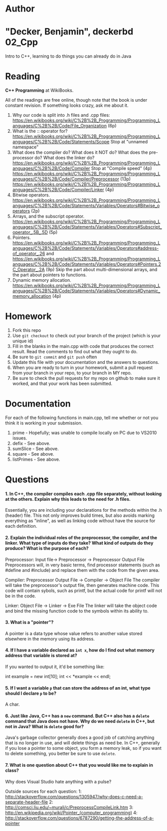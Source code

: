 Author
==========
"Decker, Benjamin", deckerbd
02_Cpp
======

Intro to C++, learning to do things you can already do in Java

Reading
=======

**C++ Programming** at WikiBooks.

All of the readings are free online, though note that the book is under constant revision. If something looks crazy, ask me about it.

1. Why our code is split into .h files and .cpp files: https://en.wikibooks.org/wiki/C%2B%2B_Programming/Programming_Languages/C%2B%2B/Code/File_Organization (6p)
2. What is the :: operator for? https://en.wikibooks.org/wiki/C%2B%2B_Programming/Programming_Languages/C%2B%2B/Code/Statements/Scope Stop at "unnamed namespace"
3. What does the compiler do? What does it NOT do? What does the pre-processor do? What does the linker do? https://en.wikibooks.org/wiki/C%2B%2B_Programming/Programming_Languages/C%2B%2B/Code/Compiler Stop at "Compile speed" (4p) https://en.wikibooks.org/wiki/C%2B%2B_Programming/Programming_Languages/C%2B%2B/Code/Compiler/Preprocessor (13p) https://en.wikibooks.org/wiki/C%2B%2B_Programming/Programming_Languages/C%2B%2B/Code/Compiler/Linker (4p)
4. Bitwise operators. https://en.wikibooks.org/wiki/C%2B%2B_Programming/Programming_Languages/C%2B%2B/Code/Statements/Variables/Operators#Bitwise_operators (2p)
5. Arrays, and the subscript operator. https://en.wikibooks.org/wiki/C%2B%2B_Programming/Programming_Languages/C%2B%2B/Code/Statements/Variables/Operators#Subscript_operator_.5B_.5D (5p)
6. Pointers. https://en.wikibooks.org/wiki/C%2B%2B_Programming/Programming_Languages/C%2B%2B/Code/Statements/Variables/Operators#address-of_operator_.26 and https://en.wikibooks.org/wiki/C%2B%2B_Programming/Programming_Languages/C%2B%2B/Code/Statements/Variables/Operators#Pointers.2C_Operator_.2A (9p) Skip the part about multi-dimensional arrays, and the part about pointers to functions.
7. Dynamic memory allocation. https://en.wikibooks.org/wiki/C%2B%2B_Programming/Programming_Languages/C%2B%2B/Code/Statements/Variables/Operators#Dynamic_memory_allocation (4p)

Homework
========

1. Fork this repo
2. Use `git checkout` to check out your branch of the project (which is your unique id)
3. Fill in the blanks in the main.cpp with code that produces the correct result. Read the comments to find out what they ought to do.
4. Be sure to `git commit` and `git push` often
5. Update this file with your documentation and the answers to questions.
6. When you are ready to turn in your homework, submit a pull request from your branch in your repo, to your branch in MY repo.
7. Be sure to check the pull requests for my repo on github to make sure it worked, and that your work has been submitted.

Documentation
=========

For each of the following functions in main.cpp, tell me whether or not you think it is working in your submission.

1. prime - Hopefully; was unable to compile locally on PC due to VS2010 issues.
2. defix - See above.
3. sumSlice - See above.
4. square - See above.
5. listPrimes - See above.

Questions
=======

#### 1. In C++, the compiler compiles each .cpp file separately, without looking at the others. Explain why this leads to the need for .h files.
 
Essentially, you are including your declarations for the methods within the .h (header) file. This not only improves build times, but also avoids marking everything as "inline", as well as linking code without have the source for each definition.
 
#### 2. Explain the individual roles of the preprocessor, the compiler, and the linker. What type of inputs do they take? What kind of outputs do they produce? What is the purpose of each?
 
Preprocessor: Input file-> Preprocessor -> Preprocessor Output File
Preprocessors will, in very basic terms, find processor statements (such as #define and #include) and replace them with the code from the given area.
 
Compiler: Preprocessor Output File -> Compiler -> Object File
The compiler will take the preprocessor's output file, then generates machine code. This code will contain sybols, such as printf, but the actual code for printf will not be in the code.
 
Linker: Object File -> Linker -> Exe File
The linker will take the object code and bind the missing function code to the symbols within its ability to.

#### 3. What is a "pointer"?

A pointer is a data type whose value refers to another value stored elsewhere in the memory using its address.

#### 4. If I have a variable declared as `int x`, how do I find out what memory address that variable is stored at?

If you wanted to output it, it'd be something like:

int example = new int[10];
int << *example << endl;

#### 5. If I want a variable `p` that can store the address of an int, what type should I declare `p` to be?

A char.

#### 6. Just like Java, C++ has a `new` command. But C++ also has a `delete` command that Java does not have. Why do we need `delete` in C++, but not in Java? What is `delete` good for?

Java's garbage collector generally does a good job of catching anything that is no longer in use, and will delete things as need be. In C++, generally if you lose a pointer to some object, you form a memory leak, so if you want to delete something, you better be sure to use `delete`.

#### 7. What is one question about C++ that you would like me to explain in class?

Why does Visual Studio hate anything with a pulse?

Outside sources for each question:
1: http://stackoverflow.com/questions/1305947/why-does-c-need-a-separate-header-file
2: http://comsci.liu.edu/~murali/c/PreprocessCompileLink.htm
3: http://en.wikipedia.org/wiki/Pointer_(computer_programming)
4: http://stackoverflow.com/questions/6787290/getting-the-address-of-a-pointer

